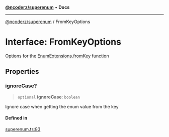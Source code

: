 [**@ncoderz/superenum**](../README.md) • **Docs**

***

[@ncoderz/superenum](../globals.md) / FromKeyOptions

# Interface: FromKeyOptions

Options for the [EnumExtensions.fromKey](EnumExtensions.md#fromKey) function

## Properties

### ignoreCase?

> `optional` **ignoreCase**: `boolean`

Ignore case when getting the enum value from the key

#### Defined in

[superenum.ts:83](https://github.com/ncoderz/superenum/blob/45b5b9f31900d20b7c93c62dca1346247d779e81/src/superenum.ts#L83)
